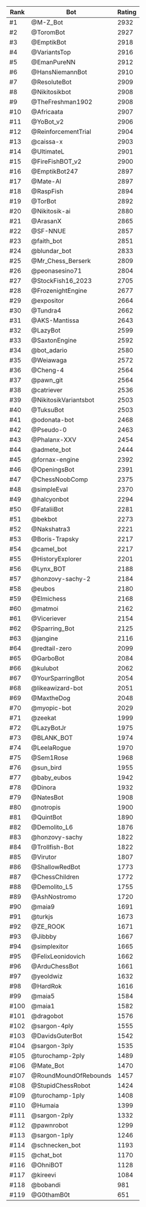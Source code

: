 Rank|Bot|Rating
---|---|---
#1|@M-Z_Bot|2932
#2|@ToromBot|2927
#3|@EmptikBot|2918
#4|@VariantsTop|2916
#5|@EmanPureNN|2912
#6|@HansNiemannBot|2910
#7|@ResoluteBot|2909
#8|@Nikitosikbot|2908
#9|@TheFreshman1902|2908
#10|@Africaata|2907
#11|@YoBot_v2|2906
#12|@ReinforcementTrial|2904
#13|@caissa-x|2903
#14|@UltimateL|2901
#15|@FireFishBOT_v2|2900
#16|@EmptikBot247|2897
#17|@Mate-AI|2897
#18|@RaspFish|2894
#19|@TorBot|2892
#20|@Nikitosik-ai|2880
#21|@ArasanX|2865
#22|@SF-NNUE|2857
#23|@faith_bot|2851
#24|@blundar_bot|2833
#25|@Mr_Chess_Berserk|2809
#26|@peonasesino71|2804
#27|@StockFish16_2023|2705
#28|@FrozenightEngine|2677
#29|@expositor|2664
#30|@Tundra4|2662
#31|@AKS-Mantissa|2643
#32|@LazyBot|2599
#33|@SaxtonEngine|2592
#34|@bot_adario|2580
#35|@Weiawaga|2572
#36|@Cheng-4|2564
#37|@pawn_git|2564
#38|@catriever|2536
#39|@NikitosikVariantsbot|2503
#40|@TuksuBot|2503
#41|@odonata-bot|2468
#42|@Pseudo-0|2463
#43|@Phalanx-XXV|2454
#44|@admete_bot|2444
#45|@fornax-engine|2392
#46|@OpeningsBot|2391
#47|@ChessNoobComp|2375
#48|@simpleEval|2370
#49|@halcyonbot|2294
#50|@FataliiBot|2281
#51|@bekbot|2273
#52|@Nakshatra3|2221
#53|@Boris-Trapsky|2217
#54|@camel_bot|2217
#55|@HistoryExplorer|2201
#56|@Lynx_BOT|2188
#57|@honzovy-sachy-2|2184
#58|@eubos|2180
#59|@Elmichess|2168
#60|@matmoi|2162
#61|@Viceriever|2154
#62|@Sparring_Bot|2125
#63|@jangine|2116
#64|@redtail-zero|2099
#65|@GarboBot|2084
#66|@kulubot|2062
#67|@YourSparringBot|2054
#68|@likeawizard-bot|2051
#69|@MaxtheDog|2048
#70|@myopic-bot|2029
#71|@zeekat|1999
#72|@LazyBotJr|1975
#73|@BLANK_BOT|1974
#74|@LeelaRogue|1970
#75|@Sem1Rose|1968
#76|@sun_bird|1955
#77|@baby_eubos|1942
#78|@Dinora|1932
#79|@NatesBot|1908
#80|@notropis|1900
#81|@QuintBot|1890
#82|@Demolito_L6|1876
#83|@honzovy-sachy|1822
#84|@Trollfish-Bot|1822
#85|@Virutor|1807
#86|@ShallowRedBot|1773
#87|@ChessChildren|1772
#88|@Demolito_L5|1755
#89|@AshNostromo|1720
#90|@maia9|1691
#91|@turkjs|1673
#92|@ZE_ROOK|1671
#93|@Jibbby|1667
#94|@simplexitor|1665
#95|@FelixLeonidovich|1662
#96|@ArduChessBot|1661
#97|@yeoldwiz|1632
#98|@HardRok|1616
#99|@maia5|1584
#100|@maia1|1582
#101|@dragobot|1576
#102|@sargon-4ply|1555
#103|@DavidsGuterBot|1542
#104|@sargon-3ply|1535
#105|@turochamp-2ply|1489
#106|@Mate_Bot|1470
#107|@RoundMoundOfRebounds|1457
#108|@StupidChessRobot|1424
#109|@turochamp-1ply|1408
#110|@Humaia|1399
#111|@sargon-2ply|1332
#112|@pawnrobot|1299
#113|@sargon-1ply|1246
#114|@schnecken_bot|1193
#115|@chat_bot|1170
#116|@OhniBOT|1128
#117|@kireevi|1084
#118|@bobandi|981
#119|@G0thamB0t|651
